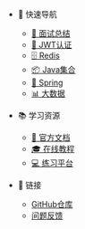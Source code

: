<!-- _navbar.md -->

* 🎯 快速导航
  * [💼 面试总结](面试知识库总结.md)
  * [🔐 JWT认证](authentication/jwt-implementation.md)
  * [🗄️ Redis](middleware/redis-implementation.md)
  * [📦 Java集合](collections/java-collections-detailed.md)
  * [🌸 Spring](spring/spring-framework-comprehensive.md)
  * [📊 大数据](big-data/big-data-analysis-comprehensive.md)

* 📚 学习资源
  * [📖 官方文档](https://docs.oracle.com/javase/)
  * [🎓 在线教程](https://www.runoob.com/java/)
  * [💻 练习平台](https://leetcode.cn/)

* 🔗 链接
  * [GitHub仓库](https://github.com/wshuo/java_interview)
  * [问题反馈](https://github.com/wshuo/java_interview/issues)